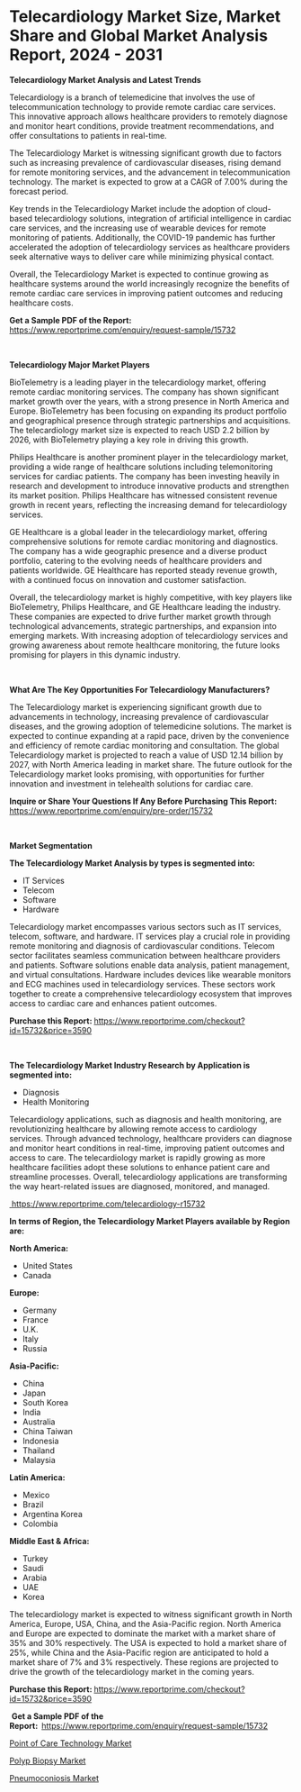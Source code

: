 <p><h1>Telecardiology Market Size, Market Share and Global Market Analysis Report, 2024 - 2031</h1></p><p><strong>Telecardiology Market Analysis and Latest Trends</strong></p>
<p><p>Telecardiology is a branch of telemedicine that involves the use of telecommunication technology to provide remote cardiac care services. This innovative approach allows healthcare providers to remotely diagnose and monitor heart conditions, provide treatment recommendations, and offer consultations to patients in real-time.</p><p>The Telecardiology Market is witnessing significant growth due to factors such as increasing prevalence of cardiovascular diseases, rising demand for remote monitoring services, and the advancement in telecommunication technology. The market is expected to grow at a CAGR of 7.00% during the forecast period.</p><p>Key trends in the Telecardiology Market include the adoption of cloud-based telecardiology solutions, integration of artificial intelligence in cardiac care services, and the increasing use of wearable devices for remote monitoring of patients. Additionally, the COVID-19 pandemic has further accelerated the adoption of telecardiology services as healthcare providers seek alternative ways to deliver care while minimizing physical contact.</p><p>Overall, the Telecardiology Market is expected to continue growing as healthcare systems around the world increasingly recognize the benefits of remote cardiac care services in improving patient outcomes and reducing healthcare costs.</p></p>
<p><strong>Get a Sample PDF of the Report:&nbsp;</strong> <a href="https://www.reportprime.com/enquiry/request-sample/15732">https://www.reportprime.com/enquiry/request-sample/15732</a></p>
<p>&nbsp;</p>
<p><strong>Telecardiology Major Market Players</strong></p>
<p><p>BioTelemetry is a leading player in the telecardiology market, offering remote cardiac monitoring services. The company has shown significant market growth over the years, with a strong presence in North America and Europe. BioTelemetry has been focusing on expanding its product portfolio and geographical presence through strategic partnerships and acquisitions. The telecardiology market size is expected to reach USD 2.2 billion by 2026, with BioTelemetry playing a key role in driving this growth.</p><p>Philips Healthcare is another prominent player in the telecardiology market, providing a wide range of healthcare solutions including telemonitoring services for cardiac patients. The company has been investing heavily in research and development to introduce innovative products and strengthen its market position. Philips Healthcare has witnessed consistent revenue growth in recent years, reflecting the increasing demand for telecardiology services.</p><p>GE Healthcare is a global leader in the telecardiology market, offering comprehensive solutions for remote cardiac monitoring and diagnostics. The company has a wide geographic presence and a diverse product portfolio, catering to the evolving needs of healthcare providers and patients worldwide. GE Healthcare has reported steady revenue growth, with a continued focus on innovation and customer satisfaction.</p><p>Overall, the telecardiology market is highly competitive, with key players like BioTelemetry, Philips Healthcare, and GE Healthcare leading the industry. These companies are expected to drive further market growth through technological advancements, strategic partnerships, and expansion into emerging markets. With increasing adoption of telecardiology services and growing awareness about remote healthcare monitoring, the future looks promising for players in this dynamic industry.</p></p>
<p>&nbsp;</p>
<p><strong>What Are The Key Opportunities For Telecardiology Manufacturers?</strong></p>
<p><p>The Telecardiology market is experiencing significant growth due to advancements in technology, increasing prevalence of cardiovascular diseases, and the growing adoption of telemedicine solutions. The market is expected to continue expanding at a rapid pace, driven by the convenience and efficiency of remote cardiac monitoring and consultation. The global Telecardiology market is projected to reach a value of USD 12.14 billion by 2027, with North America leading in market share. The future outlook for the Telecardiology market looks promising, with opportunities for further innovation and investment in telehealth solutions for cardiac care.</p></p>
<p><strong>Inquire or Share Your Questions If Any Before Purchasing This Report:</strong> <a href="https://www.reportprime.com/enquiry/pre-order/15732">https://www.reportprime.com/enquiry/pre-order/15732</a></p>
<p>&nbsp;</p>
<p><strong>Market Segmentation</strong></p>
<p><strong>The Telecardiology Market Analysis by types is segmented into:</strong></p>
<p><ul><li>IT Services</li><li>Telecom</li><li>Software</li><li>Hardware</li></ul></p>
<p><p>Telecardiology market encompasses various sectors such as IT services, telecom, software, and hardware. IT services play a crucial role in providing remote monitoring and diagnosis of cardiovascular conditions. Telecom sector facilitates seamless communication between healthcare providers and patients. Software solutions enable data analysis, patient management, and virtual consultations. Hardware includes devices like wearable monitors and ECG machines used in telecardiology services. These sectors work together to create a comprehensive telecardiology ecosystem that improves access to cardiac care and enhances patient outcomes.</p></p>
<p><strong>Purchase this Report:&nbsp;</strong><a href="https://www.reportprime.com/checkout?id=15732&price=3590">https://www.reportprime.com/checkout?id=15732&price=3590</a></p>
<p>&nbsp;</p>
<p><strong>The Telecardiology Market Industry Research by Application is segmented into:</strong></p>
<p><ul><li>Diagnosis</li><li>Health Monitoring</li></ul></p>
<p><p>Telecardiology applications, such as diagnosis and health monitoring, are revolutionizing healthcare by allowing remote access to cardiology services. Through advanced technology, healthcare providers can diagnose and monitor heart conditions in real-time, improving patient outcomes and access to care. The telecardiology market is rapidly growing as more healthcare facilities adopt these solutions to enhance patient care and streamline processes. Overall, telecardiology applications are transforming the way heart-related issues are diagnosed, monitored, and managed.</p></p>
<p><a href="https://www.reportprime.com/telecardiology-r15732">&nbsp;https://www.reportprime.com/telecardiology-r15732</a></p>
<p><strong>In terms of Region, the Telecardiology Market Players available by Region are:</strong></p>
<p>
    <p> <strong> North America: </strong>
        <ul>
            <li>United States</li>
            <li>Canada</li>
        </ul>
        </p> 
    <p> <strong> Europe: </strong>
        <ul>
            <li>Germany</li>
            <li>France</li>
            <li>U.K.</li>
            <li>Italy</li>
            <li>Russia</li>
        </ul>
        </p> 
    <p> <strong> Asia-Pacific: </strong>
        <ul>
            <li>China</li>
            <li>Japan</li>
            <li>South Korea</li>
            <li>India</li>
            <li>Australia</li>
            <li>China Taiwan</li>
            <li>Indonesia</li>
            <li>Thailand</li>
            <li>Malaysia</li>
        </ul>
        </p> 
    <p> <strong> Latin America: </strong>
        <ul>
            <li>Mexico</li>
            <li>Brazil</li>
            <li>Argentina Korea</li>
            <li>Colombia</li>
        </ul>
        </p> 
    <p> <strong> Middle East & Africa: </strong>
        <ul>
            <li>Turkey</li>
            <li>Saudi</li>
            <li>Arabia</li>
            <li>UAE</li>
            <li>Korea</li>
        </ul>
    </p>
    </p>
<p><p>The telecardiology market is expected to witness significant growth in North America, Europe, USA, China, and the Asia-Pacific region. North America and Europe are expected to dominate the market with a market share of 35% and 30% respectively. The USA is expected to hold a market share of 25%, while China and the Asia-Pacific region are anticipated to hold a market share of 7% and 3% respectively. These regions are projected to drive the growth of the telecardiology market in the coming years.</p></p>
<p><strong>Purchase this Report: </strong><a href="https://www.reportprime.com/checkout?id=15732&price=3590">https://www.reportprime.com/checkout?id=15732&price=3590</a></p>
<p>&nbsp;<strong>Get a Sample PDF of the Report:&nbsp;&nbsp;</strong><a href="https://www.reportprime.com/enquiry/request-sample/15732">https://www.reportprime.com/enquiry/request-sample/15732</a></p>
<p><strong></strong></p>
<p><p><a href="https://github.com/gulaimolin/Market-Research-Report-List-6/blob/main/point-of-care-technology-market.md">Point of Care Technology Market</a></p><p><a href="https://github.com/mauripalmi/Market-Research-Report-List-5/blob/main/polyp-biopsy-market.md">Polyp Biopsy Market</a></p><p><a href="https://github.com/RoccoManning/Market-Research-Report-List-6/blob/main/pneumoconiosis-market.md">Pneumoconiosis Market</a></p></p>